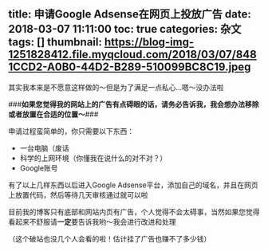 title: 申请Google Adsense在网页上投放广告
date: 2018-03-07 11:11:00
toc: true
categories: 杂文
tags: []
thumbnail: https://blog-img-1251828412.file.myqcloud.com/2018/03/07/8481CCD2-A0B0-44D2-B289-510099BC8C19.jpeg
---
其实我本来是不愿意这样做的～但是为了满足一点私心...嗯～没办法啦

###**如果您觉得我的网站上的广告有点碍眼的话，请务必告诉我，我会想办法移除或者放置在合适的位置～**###

申请过程蛮简单的，你只需要以下东西：

 - 一台电脑（废话
 - 科学的上网环境（你懂我在说什么的对不对？）
 - Google账号

有了以上几样东西以后进入Google Adsense平台，添加自己的域名，并且在网页上放置代码，然后等待几天审核通过就可以啦

目前我的博客只有底部和网站内页有广告，个人觉得不会太碍事，当然如果您觉得看起来不舒服请**一定**要告诉我哟～我会进行改进和处理

（这个破站也没几个人会看的啦！估计挂了广告也赚不了多少钱）
